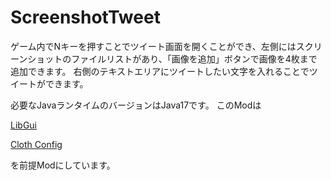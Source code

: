 # ScreenshotTweet

ゲーム内でNキーを押すことでツイート画面を開くことができ、左側にはスクリーンショットのファイルリストがあり、「画像を追加」ボタンで画像を4枚まで追加できます。
右側のテキストエリアにツイートしたい文字を入れることでツイートができます。

必要なJavaランタイムのバージョンはJava17です。
このModは<p><a href="https://www.curseforge.com/minecraft/mc-mods/libgui">LibGui</a></p>
<p><a href="https://www.curseforge.com/minecraft/mc-mods/Cloth-config/">Cloth Config</a></p>
を前提Modにしています。

